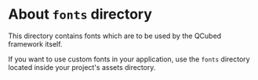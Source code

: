 # About `fonts` directory

This directory contains fonts which are to be used by the QCubed framework itself. 

If you want to use custom fonts in your application, use the `fonts` directory located inside your project's assets directory.
